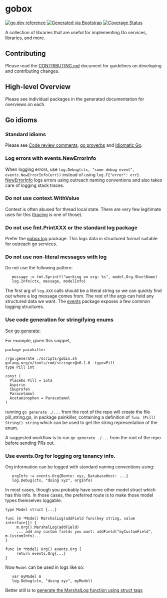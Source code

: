 # gobox
[![go.dev reference](https://img.shields.io/badge/go.dev-reference-007d9c?logo=go&logoColor=white)](https://pkg.go.dev/github.com/getoutreach/gobox)
[![Generated via Bootstrap](https://img.shields.io/badge/Outreach-Bootstrap-%235951ff)](https://github.com/getoutreach/bootstrap)
[![Coverage Status](https://coveralls.io/repos/github/getoutreach/gobox/badge.svg?branch=main)](https://coveralls.io/github//getoutreach/gobox?branch=main)
<!-- <<Stencil::Block(extraBadges)>> -->

<!-- <</Stencil::Block>> -->

A collection of libraries that are useful for implementing Go services, libraries, and more.

## Contributing

Please read the [CONTRIBUTING.md](CONTRIBUTING.md) document for guidelines on developing and contributing changes.

## High-level Overview

<!-- <<Stencil::Block(overview)>> -->

Please see individual packages in the generated documentation for overviews on each.

## Go idioms

### Standard idioms

Please see [Code review
comments](https://github.com/golang/go/wiki/CodeReviewComments),
[go proverbs](https://go-proverbs.github.io/) and
[Idiomatic Go](https://dmitri.shuralyov.com/idiomatic-go).

### Log errors with events.NewErrorInfo

When logging errors, use `log.Debug(ctx, "some debug event", events.NewErrorInfo(err))` instead of using `log.F{"error": err}`. [NewErrorInfo](https://github.com/getoutreach/gobox/blob/master/docs/events.md) logs errors using outreach naming conventions and also takes care of logging stack traces.

### Do not use context.WithValue

Context is often abused for thread local state. There are very few legitimate uses for this ([tracing](https://github.com/getoutreach/gobox/blob/master/docs/trace.md) is one of those).

### Do not use fmt.PrintXXX or the standard log package

Prefer the [gobox log](https://github.com/getoutreach/gobox/blob/master/docs/log.md) package. This logs data in structured format suitable for outreach go services.

### Do not use non-literal messages with log

Do not use the following pattern:

```golang
   message := fmt.Sprintf("working on org: %s", model.Org.ShortName)
   log.Info(ctx, message, modelInfo)
```

The first arg of `log.XXX` calls should be a literal string so we can
quickly find out where a log message comes from. The rest of the args
can hold any structured data we want. The
[events](https://github.com/getoutreach/gobox/blob/master/docs/events.md)
package exposes a few common logging structures.

### Use code generation for stringifying enums

See [go generate](https://blog.golang.org/generate):

For example, given this snippet,

```golang
package painkiller

//go:generate ./scripts/gobin.sh golang.org/x/tools/cmd/stringer@v0.1.0 -type=Pill
type Pill int

const (
  Placebo Pill = iota
  Aspirin
  Ibuprofen
  Paracetamol
  Acetaminophen = Paracetamol
)
```

running `go generate ./...` from the root of the repo will create the
file pill_string.go, in package painkiller, containing a definition of
`func (Pill) String() string` which can be used to get the string
representation of the enum.

A suggested workflow is to run `go generate ./...` from the root of the repo before sending PRs out.

### Use events.Org for logging org tenancy info.

Org information can be logged with standard naming conventions using:

```golang
   orgInfo := events.Org{Bento: xyz, DatabaseHost: ...}
   log.Debug(ctx, "doing xyz", orgInfo)
```

In most cases, though you probably have some other model struct which
has this info. In those cases, the preferred route is to make those
model types themselves loggable:

```golang
type Model struct {...}

func (m *Model) MarshalLog(addField func(key string, value interface{}) {
     m.Org().MarshalLog(addField)
     ... add any custom fields you want: addField("myCustomField", m.CustomInfo)...
}

func (m *Model) Org() events.Org {
     return events.Org{...}
}
```

Now `Model` can be used in logs like so:

```golang
   var myModel m
   log.Debug(ctx, "doing xyz", myModel)
```

Better still is to [generate the MarshalLog function using struct tags](https://github.com/getoutreach/gobox/blob/main/tools/logger/generating.md)

<!-- <</Stencil::Block>> -->
